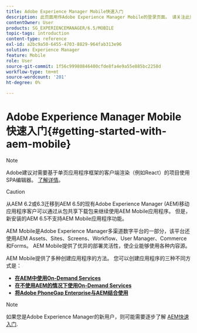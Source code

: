 ```yaml
---
title: Adobe Experience Manager Mobile快速入门
description: 此页面用作Adobe Experience Manager Mobile的登录页面。 请关注此页面，作为起点，以便您了解创建应用程序的三种不同方法。
contentOwner: User
products: SG_EXPERIENCEMANAGER/6.5/MOBILE
topic-tags: introduction
content-type: reference
exl-id: a2bc9a50-6455-4703-8829-964fab313e96
solution: Experience Manager
feature: Mobile
role: User
source-git-commit: 1f56c99980846400cfde8fa4e9a55e885bc2258d
workflow-type: tm+mt
source-wordcount: '201'
ht-degree: 0%

---
```


# Adobe Experience Manager Mobile快速入门{#getting-started-with-aem-mobile}

>[!NOTE]
>
>Adobe建议对需要基于单页应用程序框架的客户端渲染（例如React）的项目使用SPA编辑器。 [了解详情](/help/sites-developing/spa-overview.md)。

>[!CAUTION]
>
>从AEM 6.2或6.3迁移到AEM 6.5的现有Adobe Experience Manager (AEM)移动应用程序客户可以通过从包共享下载包来继续使用AEM Mobile应用程序。 但是，新安装的AEM 6.5不支持AEM Mobile应用程序功能。

AEM Mobile是Adobe Experience Manager多渠道数字平台的一部分，该平台还使用AEM Assets、Sites、Screens、Workflow、User Manager、Commerce和Forms。 AEM Mobile提供了优异的部署灵活性，使企业能够使用各种内容源。

AEM Mobile提供了多种创建应用程序的方法。 您可以创建应用程序的三种不同方式是：

* **[在AEM中使用On-Demand Services](/help/mobile/getting-started-aem-mobile-on-demand.md)**
* **[在不使用AEM的情况下使用On-Demand Services](https://helpx.adobe.com/digital-publishing-solution/help/aem-mobile-end-of-life-faq.html)**
* **[将Adobe PhoneGap Enterprise与AEM结合使用](/help/mobile/getting-started-aem-mobile-phonegap.md)**

>[!NOTE]
>
>如果您是Adobe Experience Manager的新用户，则可能需要逐步了解 [AEM快速入门](/help/sites-deploying/deploy.md).
